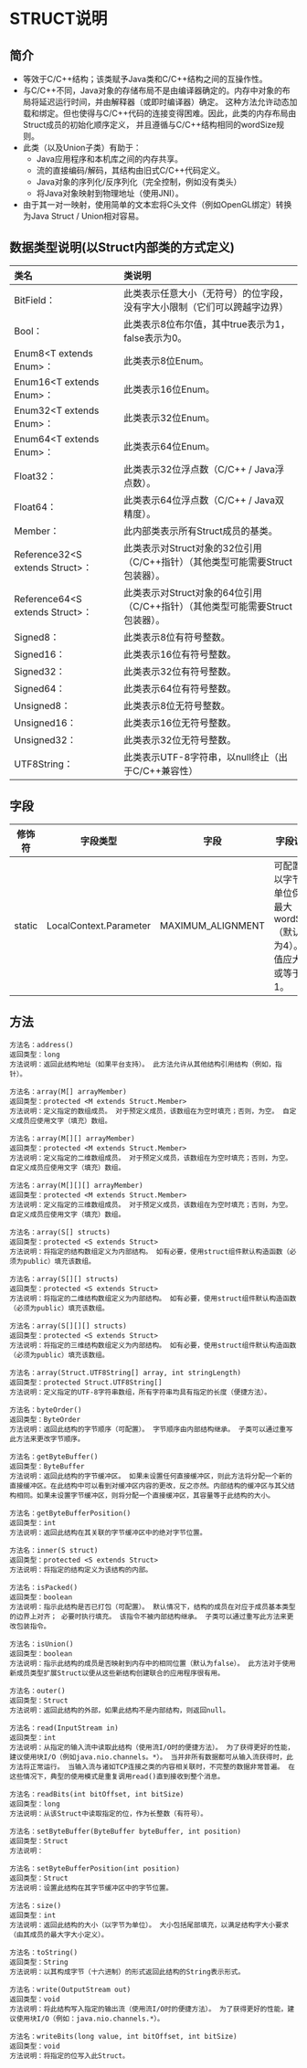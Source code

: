 # STRUCT说明
## 简介
* 等效于C/C++结构；该类赋予Java类和C/C++结构之间的互操作性。  
* 与C/C++不同，Java对象的存储布局不是由编译器确定的。内存中对象的布局将延迟运行时间，并由解释器（或即时编译器）确定。
这种方法允许动态加载和绑定。但也使得与C/C++代码的连接变得困难。因此，此类的内存​​布局由Struct成员的初始化顺序定义，
并且遵循与C/C++结构相同的wordSize规则。  
* 此类（以及Union子类）有助于：  
  * Java应用程序和本机库之间的内存共享。  
  * 流的直接编码/解码，其结构由旧式C/C++代码定义。  
  * Java对象的序列化/反序列化（完全控制，例如没有类头）  
  * 将Java对象映射到物理地址（使用JNI）。  
* 由于其一对一映射，使用简单的文本宏将C头文件（例如OpenGL绑定）转换为Java Struct / Union相对容易。  
## 数据类型说明(以Struct内部类的方式定义) 
 类名 | 类说明 
 :--- | :--- 
 BitField：| 此类表示任意大小（无符号）的位字段，没有字大小限制（它们可以跨越字边界）
Bool：| 此类表示8位布尔值，其中true表示为1，false表示为0。
Enum8<T extends Enum<T>>：| 此类表示8位Enum。
Enum16<T extends Enum<T>>：| 此类表示16位Enum。
Enum32<T extends Enum<T>>：| 此类表示32位Enum。
Enum64<T extends Enum<T>>：| 此类表示64位Enum。
Float32：| 此类表示32位浮点数（C/C++ / Java浮点数）。
Float64：| 此类表示64位浮点数（C/C++ / Java双精度）。
Member：| 此内部类表示所有Struct成员的基类。
Reference32\<S extends Struct>：| 此类表示对Struct对象的32位引用（C/C++指针）（其他类型可能需要Struct包装器）。
Reference64\<S extends Struct>：| 此类表示对Struct对象的64位引用（C/C++指针）（其他类型可能需要Struct包装器）。
Signed8：| 此类表示8位有符号整数。
Signed16：| 此类表示16位有符号整数。
Signed32：| 此类表示32位有符号整数。
Signed64：| 此类表示64位有符号整数。
Unsigned8：| 此类表示8位无符号整数。
Unsigned16：| 此类表示16位无符号整数。
Unsigned32：| 此类表示32位无符号整数。
UTF8String：| 此类表示UTF-8字符串，以null终止（出于C/C++兼容性）

## 字段
修饰符 | 字段类型 | 字段 | 字段说明
 --- | --- | --- | ---
 static | LocalContext.Parameter<Integer> | MAXIMUM_ALIGNMENT | 可配置，以字节为单位保留最大wordSize（默认值为4）。 值应大于或等于1。
## 方法
```text
方法名：address()
返回类型：long
方法说明：返回此结构地址（如果平台支持）。 此方法允许从其他结构引用结构（例如，指针）。

方法名：array(M[] arrayMember)
返回类型：protected <M extends Struct.Member>
方法说明：定义指定的数组成员。 对于预定义成员，该数组在为空时填充；否则，为空。 自定义成员应使用文字（填充）数组。

方法名：array(M[][] arrayMember)
返回类型：protected <M extends Struct.Member>
方法说明：定义指定的二维数组成员。 对于预定义成员，该数组在为空时填充；否则，为空。 自定义成员应使用文字（填充）数组。

方法名：array(M[][][] arrayMember)
返回类型：protected <M extends Struct.Member>
方法说明：定义指定的三维数组成员。 对于预定义成员，该数组在为空时填充；否则，为空。 自定义成员应使用文字（填充）数组。

方法名：array(S[] structs)
返回类型：protected <S extends Struct>
方法说明：将指定的结构数组定义为内部结构。 如有必要，使用struct组件默认构造函数（必须为public）填充该数组。

方法名：array(S[][] structs)
返回类型：protected <S extends Struct>
方法说明：将指定的二维结构数组定义为内部结构。 如有必要，使用struct组件默认构造函数（必须为public）填充该数组。

方法名：array(S[][][] structs)
返回类型：protected <S extends Struct>
方法说明：将指定的三维结构数组定义为内部结构。 如有必要，使用struct组件默认构造函数（必须为public）填充该数组。

方法名：array(Struct.UTF8String[] array, int stringLength)
返回类型：protected Struct.UTF8String[]
方法说明：定义指定的UTF-8字符串数组，所有字符串均具有指定的长度（便捷方法）。

方法名：byteOrder()
返回类型：ByteOrder
方法说明：返回此结构的字节顺序（可配置）。 字节顺序由内部结构继承。 子类可以通过重写此方法来更改字节顺序。

方法名：getByteBuffer()
返回类型：ByteBuffer
方法说明：返回此结构的字节缓冲区。 如果未设置任何直接缓冲区，则此方法将分配一个新的直接缓冲区。在此结构中可以看到对缓冲区内容的更改，反之亦然。内部结构的缓冲区与其父结构相同。如果未设置字节缓冲区，则将分配一个直接缓冲区，其容量等于此结构的大小。 

方法名：getByteBufferPosition()
返回类型：int
方法说明：返回此结构在其关联的字节缓冲区中的绝对字节位置。

方法名：inner(S struct)
返回类型：protected <S extends Struct>
方法说明：将指定的结构定义为该结构的内部。

方法名：isPacked()
返回类型：boolean
方法说明：指示此结构是否已打包（可配置）。 默认情况下，结构的成员在对应于成员基本类型的边界上对齐； 必要时执行填充。 该指令不被内部结构继承。 子类可以通过重写此方法来更改包装指令。

方法名：isUnion()
返回类型：boolean
方法说明：指示此结构的成员是否映射到内存中的相同位置（默认为false）。 此方法对于使用新成员类型扩展Struct以便从这些新结构创建联合的应用程序很有用。

方法名：outer()
返回类型：Struct
方法说明：返回此结构的外部，如果此结构不是内部结构，则返回null。

方法名：read(InputStream in)
返回类型：int
方法说明：从指定的输入流中读取此结构（使用流I/O时的便捷方法）。 为了获得更好的性能，建议使用块I/O（例如java.nio.channels。*）。 当并非所有数据都可从输入流获得时，此方法将正常运行。 当输入流与诸如TCP连接之类的内容相关联时，不完整的数据非常普遍。 在这些情况下，典型的使用模式是重复调用read()直到接收到整个消息。

方法名：readBits(int bitOffset, int bitSize)
返回类型：long
方法说明：从该Struct中读取指定的位，作为长整数（有符号）。 

方法名：setByteBuffer(ByteBuffer byteBuffer, int position)
返回类型：Struct
方法说明：

方法名：setByteBufferPosition(int position)
返回类型：Struct
方法说明：设置此结构在其字节缓冲区中的字节位置。

方法名：size()
返回类型：int
方法说明：返回此结构的大小（以字节为单位）。 大小包括尾部填充，以满足结构字大小要求（由其成员的最大字大小定义）。

方法名：toString()
返回类型：String
方法说明：以其构成字节（十六进制）的形式返回此结构的String表示形式。

方法名：write(OutputStream out)
返回类型：void
方法说明：将此结构写入指定的输出流（使用流I/O时的便捷方法）。 为了获得更好的性能，建议使用块I/O（例如：java.nio.channels.*）。

方法名：writeBits(long value, int bitOffset, int bitSize)
返回类型：void
方法说明：将指定的位写入此Struct。
```


